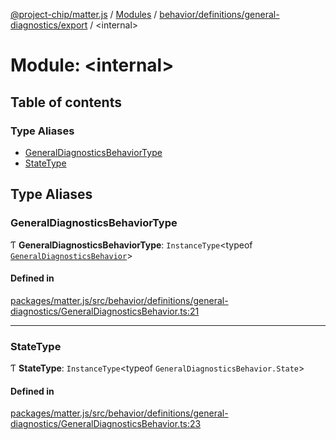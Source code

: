 [@project-chip/matter.js](../README.md) / [Modules](../modules.md) / [behavior/definitions/general-diagnostics/export](behavior_definitions_general_diagnostics_export.md) / \<internal\>

# Module: \<internal\>

## Table of contents

### Type Aliases

- [GeneralDiagnosticsBehaviorType](behavior_definitions_general_diagnostics_export._internal_.md#generaldiagnosticsbehaviortype)
- [StateType](behavior_definitions_general_diagnostics_export._internal_.md#statetype)

## Type Aliases

### GeneralDiagnosticsBehaviorType

Ƭ **GeneralDiagnosticsBehaviorType**: `InstanceType`\<typeof [`GeneralDiagnosticsBehavior`](behavior_definitions_general_diagnostics_export.md#generaldiagnosticsbehavior)\>

#### Defined in

[packages/matter.js/src/behavior/definitions/general-diagnostics/GeneralDiagnosticsBehavior.ts:21](https://github.com/project-chip/matter.js/blob/0c058ae17fdba4c0b89b8b13c309011d51782299/packages/matter.js/src/behavior/definitions/general-diagnostics/GeneralDiagnosticsBehavior.ts#L21)

___

### StateType

Ƭ **StateType**: `InstanceType`\<typeof `GeneralDiagnosticsBehavior.State`\>

#### Defined in

[packages/matter.js/src/behavior/definitions/general-diagnostics/GeneralDiagnosticsBehavior.ts:23](https://github.com/project-chip/matter.js/blob/0c058ae17fdba4c0b89b8b13c309011d51782299/packages/matter.js/src/behavior/definitions/general-diagnostics/GeneralDiagnosticsBehavior.ts#L23)
